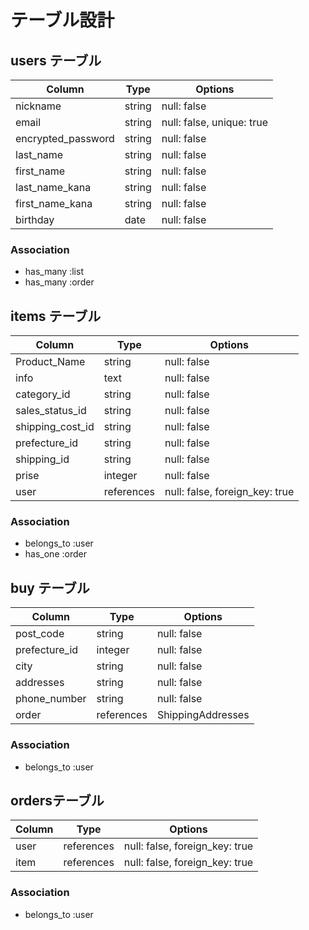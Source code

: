 # テーブル設計

## users テーブル

| Column             | Type   | Options     |
| ------------------ | ------ | ----------- |
| nickname           | string | null: false |
| email              | string | null: false, unique: true |
| encrypted_password | string | null: false |
| last_name          | string | null: false |
| first_name         | string | null: false |
| last_name_kana     | string | null: false |
| first_name_kana    | string | null: false |
| birthday           | date   | null: false |

### Association

- has_many :list
- has_many :order


## items テーブル

| Column           | Type       | Options     |
| ---------------- | ---------- | ----------- |
| Product_Name     | string     | null: false |
| info             | text       | null: false |
| category_id      | string     | null: false |
| sales_status_id  | string     | null: false |
| shipping_cost_id | string     | null: false |
| prefecture_id    | string     | null: false |
| shipping_id      | string     | null: false |
| prise            | integer    | null: false |
| user             | references | null: false, foreign_key: true |
### Association

- belongs_to :user
- has_one :order

## buy テーブル

| Column        | Type       | Options     |
| ------------- | ---------- | ----------- |
| post_code     | string     | null: false |
| prefecture_id | integer    | null: false |
| city          | string     | null: false |
| addresses     | string     | null: false |
| phone_number  | string     | null: false |
| order         | references | ShippingAddresses |


### Association

- belongs_to :user

##  ordersテーブル

| Column  | Type       | Options                        |
| ------- | ---------- | ------------------------------ |
| user    | references | null: false, foreign_key: true |
| item    | references | null: false, foreign_key: true |

### Association

- belongs_to :user
